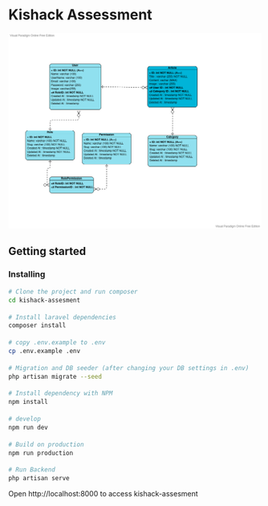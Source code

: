 # Kishack Assessment

![Kishack Assessment](./design/erd.png)

## Getting started

### Installing

```bash
# Clone the project and run composer
cd kishack-assesment

# Install laravel dependencies
composer install

# copy .env.example to .env
cp .env.example .env

# Migration and DB seeder (after changing your DB settings in .env)
php artisan migrate --seed

# Install dependency with NPM
npm install

# develop
npm run dev

# Build on production
npm run production

# Run Backend
php artisan serve
```

Open http://localhost:8000 to access kishack-assesment
